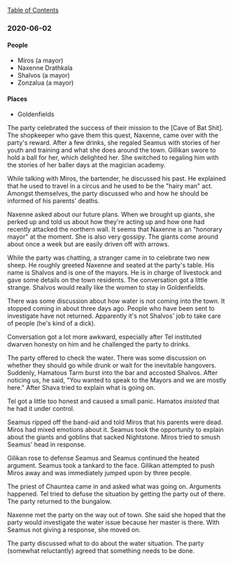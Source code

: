 
[Table of Contents](README.md)

### 2020-06-02
#### People
* Miros (a mayor)
* Naxenne Drathkala
* Shalvos (a mayor)
* Zonzalua (a mayor)
#### Places
* Goldenfields

The party celebrated the success of their mission to the [Cave of Bat Shit].  The shopkeeper who gave them this quest, Naxenne, came over with the party's reward.  After a few drinks, she regaled Seamus with stories of her youth and training and what she does around the town.  Gillikan swore to hold a ball for her, which delighted her.  She switched to regaling him with the stories of her baller days at the magician academy.

While talking with Miros, the bartender, he discussed his past.  He explained that he used to travel in a circus and he used to be the "hairy man" act.  Amongst themselves, the party discussed who and how he should be informed of his parents' deaths.

Naxenne asked about our future plans.  When we brought up giants, she perked up and told us about how they're acting up and how one had recently attacked the northern wall.  It seems that Naxenne is an "honorary mayor" at the moment.   She is also very gossipy.  The giants come around about once a week but are easily driven off with arrows.

While the party was chatting, a stranger came in to celebrate two new sheep.  He roughly greeted Naxenne and seated at the party's table.  His name is Shalvos and is one of the mayors.  He is in charge of livestock and gave some details on the town residents.  The conversation got a little strange.  Shalvos would really like the women to stay in Goldenfields.

There was some discussion about how water is not coming into the town.  It stopped coming in about three days ago.  People who have been sent to investigate have not returned.  Apparently it's not Shalvos' job to take care of people (he's kind of a dick).

Conversation got a lot more awkward, especially after Tel instituted dwarven honesty on him and he challenged the party to drinks.

The party offered to check the water.  There was some discussion on whether they should go while drunk or wait for the inevitable hangovers.  Suddenly, Hamatous Tarm burst into the bar and accosted Shalvos.  After noticing us, he said, "You wanted to speak to the Mayors and we are mostly here."  After Shava tried to explain what is going on.

Tel got a little too honest and caused a small panic.  Hamatos _insisted_ that he had it under control.

Seamus ripped off the band-aid and told Miros that his parents were dead.  Miros had mixed emotions about it.  Seamus took the opportunity to explain about the giants and goblins that sacked Nightstone.  Miros tried to smush Seamus' head in response.

Gilikan rose to defense Seamus and Seamus continued the heated argument.  Seamus took a tankard to the face.  Gilikan attempted to push Miros away and was immediately jumped upon by three people.

The priest of Chauntea came in and asked what was going on.  Arguments happened.  Tel tried to defuse the situation by getting the party out of there.  The party returned to the bungalow.

Naxenne met the party on the way out of town.  She said she hoped that the party would investigate the water issue because her master is there.  With Seamus not giving a response, she moved on.

The party discussed what to do about the water situation.  The party (somewhat reluctantly) agreed that something needs to be done.
